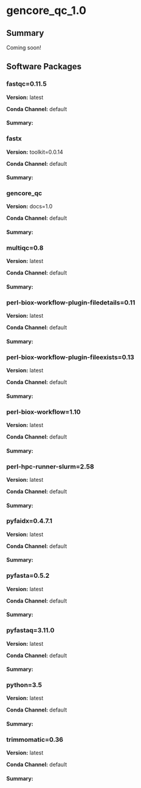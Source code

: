 # gencore_qc_1.0
## Summary

Coming soon!

## Software Packages

### fastqc=0.11.5
**Version:** latest

**Conda Channel:** default

#### Summary:




### fastx
**Version:** toolkit=0.0.14

**Conda Channel:** default

#### Summary:




### gencore_qc
**Version:** docs=1.0

**Conda Channel:** default

#### Summary:




### multiqc=0.8
**Version:** latest

**Conda Channel:** default

#### Summary:




### perl-biox-workflow-plugin-filedetails=0.11
**Version:** latest

**Conda Channel:** default

#### Summary:




### perl-biox-workflow-plugin-fileexists=0.13
**Version:** latest

**Conda Channel:** default

#### Summary:




### perl-biox-workflow=1.10
**Version:** latest

**Conda Channel:** default

#### Summary:




### perl-hpc-runner-slurm=2.58
**Version:** latest

**Conda Channel:** default

#### Summary:




### pyfaidx=0.4.7.1
**Version:** latest

**Conda Channel:** default

#### Summary:




### pyfasta=0.5.2
**Version:** latest

**Conda Channel:** default

#### Summary:




### pyfastaq=3.11.0
**Version:** latest

**Conda Channel:** default

#### Summary:




### python=3.5
**Version:** latest

**Conda Channel:** default

#### Summary:




### trimmomatic=0.36
**Version:** latest

**Conda Channel:** default

#### Summary:




